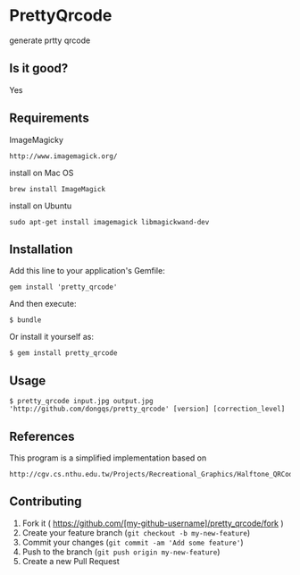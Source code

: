 # PrettyQrcode

generate prtty qrcode

## Is it good?

Yes

## Requirements

ImageMagicky

    http://www.imagemagick.org/

install on Mac OS

    brew install ImageMagick

install on Ubuntu

    sudo apt-get install imagemagick libmagickwand-dev

## Installation

Add this line to your application's Gemfile:

    gem install 'pretty_qrcode'

And then execute:

    $ bundle

Or install it yourself as:

    $ gem install pretty_qrcode

## Usage

    $ pretty_qrcode input.jpg output.jpg 'http://github.com/dongqs/pretty_qrcode' [version] [correction_level]

## References

This program is a simplified implementation based on

    http://cgv.cs.nthu.edu.tw/Projects/Recreational_Graphics/Halftone_QRCodes/
## Contributing

1. Fork it ( https://github.com/[my-github-username]/pretty_qrcode/fork )
2. Create your feature branch (`git checkout -b my-new-feature`)
3. Commit your changes (`git commit -am 'Add some feature'`)
4. Push to the branch (`git push origin my-new-feature`)
5. Create a new Pull Request

